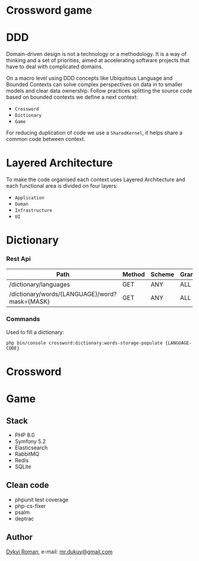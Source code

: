 Crossword game
=======

# DDD

Domain-driven design is not a technology or a methodology. 
It is a way of thinking and a set of priorities, aimed at accelerating software projects that have to deal with complicated domains.

On a macro level using DDD concepts like Ubiquitous Language and Bounded Contexts can solve complex perspectives on data in to smaller models and clear data ownership.
Follow practices splitting the source code based on bounded contexts we define a next context:

 * `Crossword`
 * `Dictionary`
 * `Game`

For reducing duplication of code we use a `SharedKernel`, it helps share a common code between context.  
 
# Layered Architecture

To make the code organised each context uses Layered Architecture and each functional area is divided on four layers:

 * `Application`
 * `Doman`
 * `Infrastructure`
 * `UI`

# Dictionary

### Rest Api

| Path                                         | Method  | Scheme | Grant |
| -------------------------------------------  | ------- | ------ | ----- |
| /dictionary/languages                        | GET     | ANY    | ALL   |
| /dictionary/words/{LANGUAGE}/word?mask={MASK}| GET     | ANY    | ALL   |

### Commands

Used to fill a dictionary:

```
php bin/console crossword:dictionary:words-storage-populate {LANGUAGE-CODE}
```

# Crossword

# Game

## Stack

* PHP 8.0
* Symfony 5.2
* Elasticsearch
* RabbitMQ
* Redis
* SQLite
 
## Clean code
* phpunit test coverage
* php-cs-fixer
* psalm
* deptrac

## Author
[Dykyi Roman](https://www.linkedin.com/in/roman-dykyi-43428543/), e-mail: [mr.dukuy@gmail.com](mailto:mr.dukuy@gmail.com)
